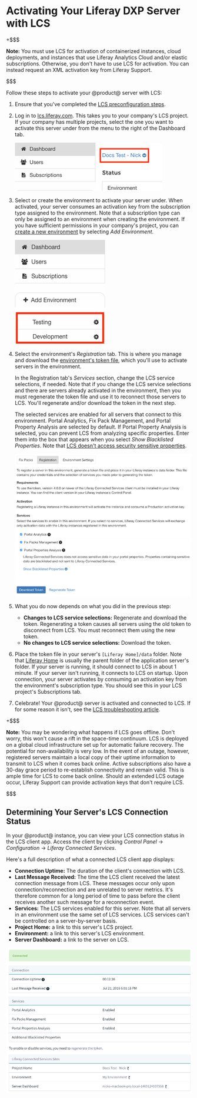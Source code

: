 # Activating Your Liferay DXP Server with LCS [](id=activating-your-liferay-dxp-server-with-lcs)

+$$$

**Note:** You must use LCS for activation of containerized instances, cloud 
deployments, and instances that use Liferay Analytics Cloud and/or elastic 
subscriptions. Otherwise, you don't have to use LCS for activation. You can 
instead request an XML activation key from Liferay Support. 

$$$

Follow these steps to activate your @product@ server with LCS: 

1.  Ensure that you've completed the 
    [LCS preconfiguration steps](https://customer.liferay.com/documentation/7.1/deploy/-/official_documentation/deployment/lcs-preconfiguration). 

2.  Log in to 
    [lcs.liferay.com](https://lcs.liferay.com). 
    This takes you to your company's LCS project. If your company has multiple 
    projects, select the one you want to activate this server under from the 
    menu to the right of the Dashboard tab. 

    ![Figure 1: Select your LCS project from the menu highlighted by the red box in this screenshot.](../../images-dxp/lcs-select-project.png)

3.  Select or create the environment to activate your server under. When 
    activated, your server consumes an activation key from the subscription 
    type assigned to the environment. Note that a subscription type can only be 
    assigned to an environment when creating the environment. If you have 
    sufficient permissions in your company's project, you can 
    [create a new environment](https://customer.liferay.com/documentation/7.1/deploy/-/official_documentation/deployment/managing-lcs-environments#creating-environments) 
    by selecting *Add Environment*. 

    ![Figure 2: You must activate your server in an LCS environment. The red box in this screenshot highlights environments.](../../images-dxp/lcs-registration-select-environment.png)

4.  Select the environment's *Registration* tab. This is where you manage and 
    download the 
    [environment's token file](https://customer.liferay.com/documentation/7.1/deploy/-/official_documentation/deployment/understanding-environment-tokens), 
    which you'll use to activate servers in the environment. 

    In the Registration tab's *Services* section, change the LCS service 
    selections, if needed. Note that if you change the LCS service selections 
    and there are servers already activated in the environment, then you must 
    regenerate the token file and use it to reconnect those servers to LCS. 
    You'll regenerate and/or download the token in the next step. 

    The selected services are enabled for all servers that connect to this 
    environment. Portal Analytics, Fix Pack Management, and Portal Property 
    Analysis are selected by default. If Portal Property Analysis is selected, 
    you can prevent LCS from analyzing specific properties. Enter them into the 
    box that appears when you select *Show Blacklisted Properties*. Note that 
    [LCS doesn't access security sensitive properties](https://customer.liferay.com/documentation/7.1/deploy/-/official_documentation/deployment/what-lcs-stores-about-your-liferay-dxp-servers). 

    ![Figure 3: An environment's Registration tab lets you manage the token file used to activate your server in the environment.](../../images-dxp/lcs-registration.png)

5.  What you do now depends on what you did in the previous step: 

    -   **Changes to LCS service selections:** Regenerate and download the 
        token. Regenerating a token causes all servers using the old token to 
        disconnect from LCS. You must reconnect them using the new token. 
    -   **No changes to LCS service selections:** Download the token. 

6.  Place the token file in your server's `[Liferay Home]/data` folder. Note 
    that 
    [Liferay Home](https://customer.liferay.com/documentation/7.1/deploy/-/official_documentation/deployment/installing-liferay#liferay-home) 
    is usually the parent folder of the application server's folder. If your 
    server is running, it should connect to LCS in about 1 minute. If your 
    server isn't running, it connects to LCS on startup. Upon connection, your 
    server activates by consuming an activation key from the environment's 
    subscription type. You should see this in your LCS project's Subscriptions 
    tab. 

7.  Celebrate! Your @product@ server is activated and connected to LCS. If for 
    some reason it isn't, see the 
    [LCS troubleshooting article](https://customer.liferay.com/documentation/7.1/deploy/-/official_documentation/deployment/troubleshooting-your-lcs-connection). 

+$$$

**Note:** You may be wondering what happens if LCS goes offline. Don't worry, 
this won't cause a rift in the space-time continuum. LCS is deployed on a global 
cloud infrastructure set up for automatic failure recovery. The potential for 
non-availability is very low. In the event of an outage, however, registered 
servers maintain a local copy of their uptime information to transmit to LCS 
when it comes back online. Active subscriptions also have a 30-day grace period 
to re-establish connectivity and remain valid. This is ample time for LCS to 
come back online. Should an extended LCS outage occur, Liferay Support can 
provide activation keys that don't require LCS. 

$$$

## Determining Your Server's LCS Connection Status [](id=determining-your-servers-lcs-connection-status)

In your @product@ instance, you can view your LCS connection status in the LCS 
client app. Access the client by clicking *Control Panel* &rarr; 
*Configuration* &rarr; *Liferay Connected Services*. 

Here's a full description of what a connected LCS client app displays: 

-   **Connection Uptime:** The duration of the client's connection with LCS.
-   **Last Message Received:** The time the LCS client received the latest 
    connection message from LCS. These messages occur only upon 
    connection/reconnection and are unrelated to server metrics. It's therefore 
    common for a long period of time to pass before the client receives another 
    such message for a reconnection event. 
-   **Services:** The LCS services enabled for this server. Note that all 
    servers in an environment use the same set of LCS services. LCS services 
    can't be controlled on a server-by-server basis. 
-   **Project Home:** a link to this server's LCS project. 
-   **Environment:** a link to this server's LCS environment. 
-   **Server Dashboard:** a link to the server on LCS. 

![Figure 4: The server is connected to LCS.](../../images-dxp/lcs-server-connected.png)
